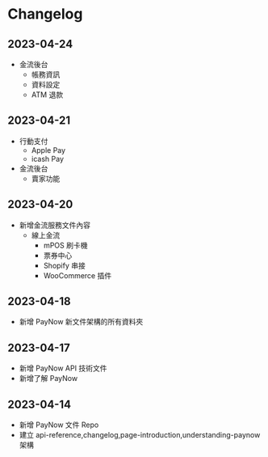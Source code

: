 # Changelog
## 2023-04-24
- 金流後台
  - 帳務資訊
  - 資料設定
  - ATM 退款
## 2023-04-21
- 行動支付
  - Apple Pay
  - icash Pay
- 金流後台
  - 賣家功能
## 2023-04-20
- 新增金流服務文件內容
  - 線上金流
    - mPOS 刷卡機
    - 票券中心
    - Shopify 串接
    - WooCommerce 插件
## 2023-04-18
- 新增 PayNow 新文件架構的所有資料夾
## 2023-04-17
- 新增 PayNow API 技術文件
- 新增了解 PayNow

## 2023-04-14
- 新增 PayNow 文件 Repo
- 建立 api-reference,changelog,page-introduction,understanding-paynow 架構